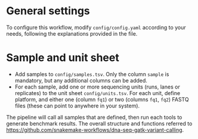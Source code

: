 # General settings
To configure this workflow, modify ``config/config.yaml`` according to your needs, following the explanations provided in the file.

# Sample and unit sheet

* Add samples to `config/samples.tsv`. Only the column `sample` is mandatory, but any additional columns can be added.
* For each sample, add one or more sequencing units (runs, lanes or replicates) to the unit sheet `config/units.tsv`. For each unit, define platform, and either one (column `fq1`) or two (columns `fq1`, `fq2`) FASTQ files (these can point to anywhere in your system).


The pipeline will call all samples that are defined, then run each tools to generate benchmark results. The overall structure and functions referred to https://github.com/snakemake-workflows/dna-seq-gatk-variant-calling.